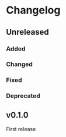 # Changelog
## Unreleased

### Added

### Changed

### Fixed

### Deprecated

## v0.1.0

First release

